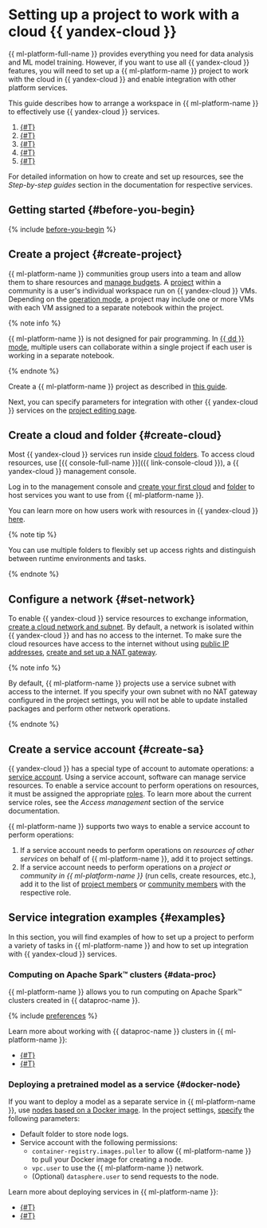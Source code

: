 # Setting up a project to work with a cloud {{ yandex-cloud }}

{{ ml-platform-full-name }} provides everything you need for data analysis and ML model training. However, if you want to use all {{ yandex-cloud }} features, you will need to set up a {{ ml-platform-name }} project to work with the cloud in {{ yandex-cloud }} and enable integration with other platform services.

This guide describes how to arrange a workspace in {{ ml-platform-name }} to effectively use {{ yandex-cloud }} services.

1. [{#T}](#create-project)
1. [{#T}](#create-cloud)
1. [{#T}](#set-network)
1. [{#T}](#create-sa)
1. [{#T}](#examples)

For detailed information on how to create and set up resources, see the _Step-by-step guides_ section in the documentation for respective services.

## Getting started {#before-you-begin}

{% include [before-you-begin](../../_tutorials/_tutorials_includes/before-you-begin-datasphere.md) %}

## Create a project {#create-project}

{{ ml-platform-name }} communities group users into a team and allow them to share resources and [manage budgets](../operations/community/billing-details.md). A [project](../concepts/project.md) within a community is a user's individual workspace run on {{ yandex-cloud }} VMs. Depending on the [operation mode](../concepts/project.md#mode), a project may include one or more VMs with each VM assigned to a separate notebook within the project.

{% note info %}

{{ ml-platform-name }} is not designed for pair programming. In [{{ dd }} mode](../concepts/project.md#dd), multiple users can collaborate within a single project if each user is working in a separate notebook.

{% endnote %}

Create a {{ ml-platform-name }} project as described in [this guide](../operations/projects/create.md).

Next, you can specify parameters for integration with other {{ yandex-cloud }} services on the [project editing page](../operations/projects/update.md).

## Create a cloud and folder {#create-cloud}

Most {{ yandex-cloud }} services run inside [cloud folders](../../resource-manager/concepts/resources-hierarchy.md#rm-resources). To access cloud resources, use [{{ console-full-name }}]({{ link-console-cloud }}), a {{ yandex-cloud }} management console.

Log in to the management console and [create your first cloud](../../resource-manager/operations/cloud/create.md) and [folder](../../resource-manager/operations/folder/create.md) to host services you want to use from {{ ml-platform-name }}.

You can learn more on how users work with resources in {{ yandex-cloud }} [here](../../overview/roles-and-resources.md).

{% note tip %}

You can use multiple folders to flexibly set up access rights and distinguish between runtime environments and tasks.

{% endnote %}

## Configure a network {#set-network}

To enable {{ yandex-cloud }} service resources to exchange information, [create a cloud network and subnet](../../vpc/operations/network-create.md). By default, a network is isolated within {{ yandex-cloud }} and has no access to the internet. To make sure the cloud resources have access to the internet without using [public IP addresses](../../vpc/concepts/address.md#public-addresses), [create and set up a NAT gateway](../../vpc/operations/create-nat-gateway.md).

{% note info %}

By default, {{ ml-platform-name }} projects use a service subnet with access to the internet. If you specify your own subnet with no NAT gateway configured in the project settings, you will not be able to update installed packages and perform other network operations.

{% endnote %}

## Create a service account {#create-sa}

{{ yandex-cloud }} has a special type of account to automate operations: a [service account](../../iam/concepts/users/service-accounts.md). Using a service account, software can manage service resources. To enable a service account to perform operations on resources, it must be assigned the appropriate [roles](../../iam/concepts/access-control/roles). To learn more about the current service roles, see the _Access management_ section of the service documentation.

{{ ml-platform-name }} supports two ways to enable a service account to perform operations:
1. If a service account needs to perform operations on _resources of other services_ on behalf of {{ ml-platform-name }}, add it to project settings.
1. If a service account needs to perform operations on a _project or community in {{ ml-platform-name }}_ (run cells, create resources, etc.), add it to the list of [project members](../operations/projects/add-user.md) or [community members](../operations/community/add-user.md) with the respective role.

## Service integration examples {#examples}

In this section, you will find examples of how to set up a project to perform a variety of tasks in {{ ml-platform-name }} and how to set up integration with {{ yandex-cloud }} services.

### Computing on Apache Spark™ clusters {#data-proc}

{{ ml-platform-name }} allows you to run computing on Apache Spark™ clusters created in {{ dataproc-name }}.

{% include [preferences](../../_includes/datasphere/settings-for-dataproc.md) %}

Learn more about working with {{ dataproc-name }} clusters in {{ ml-platform-name }}:
* [{#T}](../concepts/data-proc.md)
* [{#T}](data-proc-integration.md)

### Deploying a pretrained model as a service {#docker-node}

If you want to deploy a model as a separate service in {{ ml-platform-name }}, use [nodes based on a Docker image](../concepts/deploy/index.md#docker-node). In the project settings, [specify](../../datasphere/operations/projects/update.md) the following parameters:

* Default folder to store node logs.
* Service account with the following permissions:
   * `container-registry.images.puller` to allow {{ ml-platform-name }} to pull your Docker image for creating a node.
   * `vpc.user` to use the {{ ml-platform-name }} network.
   * (Optional) `datasphere.user` to send requests to the node.

Learn more about deploying services in {{ ml-platform-name }}:
* [{#T}](../concepts/deploy/index.md)
* [{#T}](node-from-docker.md)
